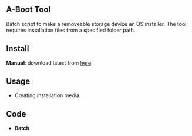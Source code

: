 ## <a name="A-Boot Tool"></a> A-Boot Tool
Batch script to make a removeable storage device an OS installer. The tool requires installation files from a specified folder path.

## <a name="install"></a> Install
**Manual**: download latest from [here](https://github.com/NoChillFM/A-Boot-Tool/releases/tag/release)

## <a name="usage"></a> Usage
* Creating installation media

## <a name="Code"></a>Code
* <a name="code"></a>**Batch**
